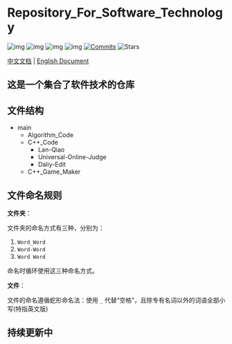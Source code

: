 # Repository_For_Software_Technology

![img](https://img.shields.io/badge/Repository_For_Software_Technology-8A2BE2) ![img](https://img.shields.io/badge/Lastest%20Update%20Time-2025/04/12-blue) ![img](https://img.shields.io/badge/Author-MeowWow520-pink) ![img](https://img.shields.io/badge/Language-C/CPP-blue) [![Commits](https://img.shields.io/github/commit-activity/w/MeowWow520/Repository_For_Software_Technology)](https://github.com/MeowWow520/Repository_For_Software_Technology) ![Stars](https://img.shields.io/github/stars/MeowWow520/Repository_For_Software_Technology)  

[中文文档](./Readme_CN.md) | [English Document](./Readme.md)

这是一个集合了软件技术的仓库
---
## 文件结构
- main
  - Algorithm_Code
  - C++_Code
    - Lan-Qiao
    - Universal-Online-Judge
    - Daliy-Edit
  - C++_Game_Maker

## 文件命名规则

**文件夹**：

文件夹的命名方式有三种，分别为：
1. `Word_Word`  
2. `Word-Word`  
3. `Word Word`

命名时循环使用这三种命名方式。

**文件**：

文件的命名遵循蛇形命名法：使用 `_` 代替“空格”，且除专有名词以外的词语全部小写(特指英文版)


## 持续更新中
